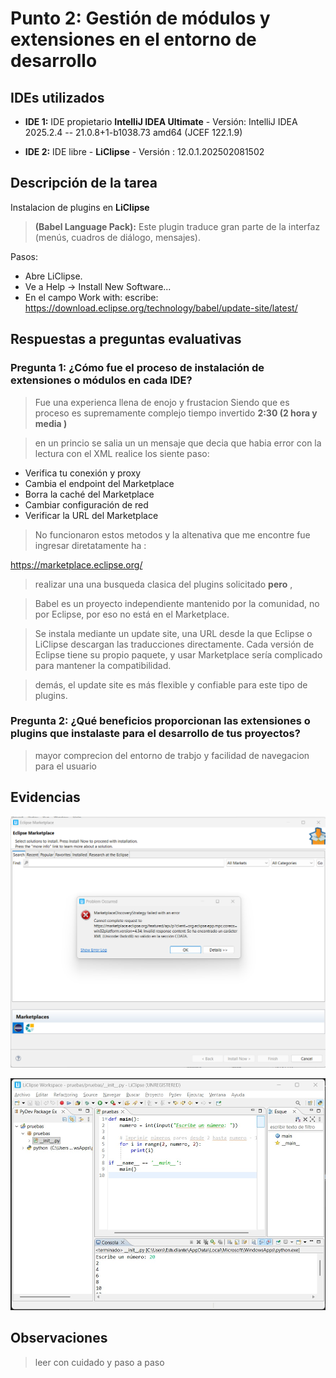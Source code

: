 # Punto 2: Gestión de módulos y extensiones en el entorno de desarrollo

## IDEs utilizados

-  **IDE 1:** IDE propietario **IntelliJ IDEA Ultimate** -
    Versión: IntelliJ IDEA 2025.2.4 -- 21.0.8+1-b1038.73 amd64 (JCEF 122.1.9)

-  **IDE 2:** IDE libre - **LiClipse** - 
    Versión : 12.0.1.202502081502

## Descripción de la tarea

Instalacion de plugins en **LiClipse** 


>**(Babel Language Pack):**
Este plugin traduce gran parte de la interfaz (menús, cuadros de diálogo, mensajes).

Pasos:
* Abre LiClipse.
* Ve a Help → Install New Software...
* En el campo Work with: escribe:
https://download.eclipse.org/technology/babel/update-site/latest/

## Respuestas a preguntas evaluativas

### Pregunta 1: ¿Cómo fue el proceso de instalación de extensiones o módulos en cada IDE?

>Fue una experienca llena de enojo y frustacion 
Siendo que es proceso es supremamente complejo
tiempo invertido **2:30 (2 hora y media )**

>en un princio se salia un un mensaje que decia que habia error con la lectura con el XML 
realice los siente paso:

* Verifica tu conexión y proxy
* Cambia el endpoint del Marketplace
* Borra la caché del Marketplace
* Cambiar configuración de red
* Verificar la URL del Marketplace

> No funcionaron estos metodos y la altenativa que me encontre fue ingresar diretatamente ha :

https://marketplace.eclipse.org/

> realizar una una busqueda clasica del plugins solicitado **pero** , 

>Babel es un proyecto independiente mantenido por la comunidad, no por Eclipse, por eso no está en el Marketplace.

>Se instala mediante un update site, una URL desde la que Eclipse o LiClipse descargan las traducciones directamente. Cada versión de Eclipse tiene su propio paquete, y usar Marketplace sería complicado para mantener la compatibilidad.

> demás, el update site es más flexible y confiable para este tipo de plugins.

### Pregunta 2: ¿Qué beneficios proporcionan las extensiones o plugins que instalaste para el desarrollo de tus proyectos?

>mayor comprecion del entorno de trabjo y facilidad de navegacion para el usuario 


## Evidencias

![error](./capturas/Error%20xml.png)

![liclipse_en_español](./capturas/liclipse_es.jpg)

## Observaciones
> leer con cuidado y paso a paso 